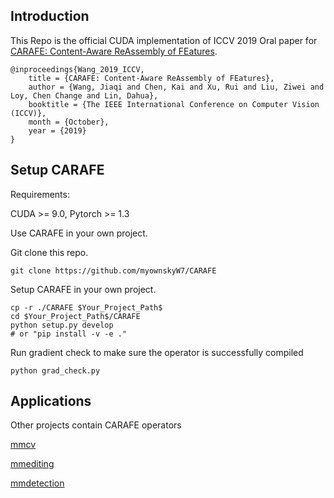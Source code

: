 ## Introduction

This Repo is the official CUDA implementation of ICCV 2019 Oral paper for [CARAFE: Content-Aware ReAssembly of FEatures](https://arxiv.org/abs/1905.02188).

```
@inproceedings{Wang_2019_ICCV,
    title = {CARAFE: Content-Aware ReAssembly of FEatures},
    author = {Wang, Jiaqi and Chen, Kai and Xu, Rui and Liu, Ziwei and Loy, Chen Change and Lin, Dahua},
    booktitle = {The IEEE International Conference on Computer Vision (ICCV)},
    month = {October},
    year = {2019}
}
```

## Setup CARAFE
Requirements:

CUDA >= 9.0, Pytorch >= 1.3

Use CARAFE in your own project.

Git clone this repo.
```shell
git clone https://github.com/myownskyW7/CARAFE
```

Setup CARAFE in your own project.
```shell
cp -r ./CARAFE $Your_Project_Path$
cd $Your_Project_Path$/CARAFE
python setup.py develop
# or "pip install -v -e ."
```
Run gradient check to make sure the operator is successfully compiled
```
python grad_check.py
```

## Applications
Other projects contain CARAFE operators

[mmcv](https://github.com/open-mmlab/mmcv)

[mmediting](https://github.com/open-mmlab/mmediting)

[mmdetection](https://github.com/open-mmlab/mmdetection)
